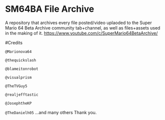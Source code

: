 # SM64BA File Archive
A repository that archives every file posted/video uplaoded to the Super Mario 64 Beta Archive community tab+channel, as well as files+assets used in the making of it.
https://www.youtube.com/c/SuperMario64BetaArchive/

#Credits

``@Marionova64``

``@thequickslash``
 
``@blameitonrobot``
 
``@visualprism``

``@TheTVGuy5``
 
``@realjefftastic``

``@JosephtheKP``
 
``@TheDanielh05``
...and many others
	Thank you.
 
